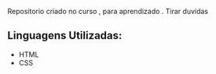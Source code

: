Repositorio criado no curso , para aprendizado . 
Tirar duvidas 

## Linguagens Utilizadas:

- HTML
- CSS
